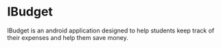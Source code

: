 # IBudget
IBudget is an android application designed to help students keep track of their expenses and help them save money. 

